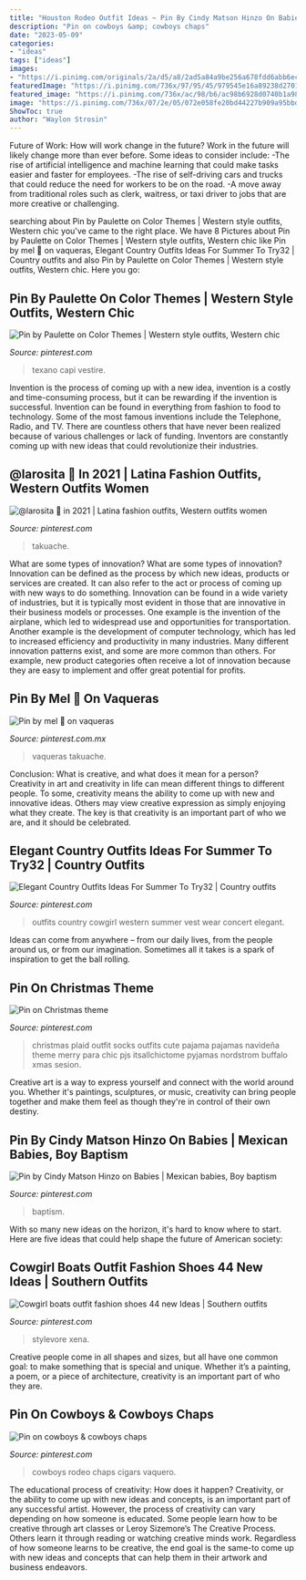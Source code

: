 ```yaml
---
title: "Houston Rodeo Outfit Ideas ~ Pin By Cindy Matson Hinzo On Babies"
description: "Pin on cowboys &amp; cowboys chaps"
date: "2023-05-09"
categories:
- "ideas"
tags: ["ideas"]
images:
- "https://i.pinimg.com/originals/2a/d5/a8/2ad5a84a9be256a678fdd6abb6ec11db.jpg"
featuredImage: "https://i.pinimg.com/736x/97/95/45/979545e16a89238d2701d95fc7b13189.jpg"
featured_image: "https://i.pinimg.com/736x/ac/98/b6/ac98b6928d0740b1a9823dc165071765--real-cowboys-rodeo-cowboys.jpg"
image: "https://i.pinimg.com/736x/07/2e/05/072e058fe20bd44227b909a95bbd3431.jpg"
ShowToc: true
author: "Waylon Strosin"
---
```



Future of Work: How will work change in the future?
Work in the future will likely change more than ever before. Some ideas to consider include:
-The rise of artificial intelligence and machine learning that could make tasks easier and faster for employees. 
-The rise of self-driving cars and trucks that could reduce the need for workers to be on the road. 
-A move away from traditional roles such as clerk, waitress, or taxi driver to jobs that are more creative or challenging.

	

		
searching about Pin by Paulette on Color Themes | Western style outfits, Western chic you've came to the right place. We have 8 Pictures about Pin by Paulette on Color Themes | Western style outfits, Western chic like Pin by mel 🤍 on vaqueras, Elegant Country Outfits Ideas For Summer To Try32 | Country outfits and also Pin by Paulette on Color Themes | Western style outfits, Western chic. Here you go:
		
    
## Pin By Paulette On Color Themes | Western Style Outfits, Western Chic

<img loading=lazy src="https://i.pinimg.com/originals/31/e5/44/31e54480da7cc538b6b392bf6468bf1a.jpg" onerror="this.onerror=null;this.src='https://tse3.mm.bing.net/th?id=OIP.jDcGRXW9ELy6nm-X4lzYFQHaLK&amp;pid=15.1';" alt="Pin by Paulette on Color Themes | Western style outfits, Western chic">

_Source: pinterest.com_

>texano capi vestire. 

	

Invention is the process of coming up with a new idea, invention is a costly and time-consuming process, but it can be rewarding if the invention is successful. Invention can be found in everything from fashion to food to technology. Some of the most famous inventions include the Telephone, Radio, and TV. There are countless others that have never been realized because of various challenges or lack of funding. Inventors are constantly coming up with new ideas that could revolutionize their industries.

    
## @larosita 🌹 In 2021 | Latina Fashion Outfits, Western Outfits Women

<img loading=lazy src="https://i.pinimg.com/736x/07/2e/05/072e058fe20bd44227b909a95bbd3431.jpg" onerror="this.onerror=null;this.src='https://tse2.mm.bing.net/th?id=OIP.tdGr8G-kZKiIVWmHnB982gHaHX&amp;pid=15.1';" alt="@larosita 🌹 in 2021 | Latina fashion outfits, Western outfits women">

_Source: pinterest.com_

>takuache. 

	

What are some types of innovation?
What are some types of innovation? Innovation can be defined as the process by which new ideas, products or services are created. It can also refer to the act or process of coming up with new ways to do something. 
Innovation can be found in a wide variety of industries, but it is typically most evident in those that are innovative in their business models or processes. One example is the invention of the airplane, which led to widespread use and opportunities for transportation. Another example is the development of computer technology, which has led to increased efficiency and productivity in many industries. 
Many different innovation patterns exist, and some are more common than others. For example, new product categories often receive a lot of innovation because they are easy to implement and offer great potential for profits.

    
## Pin By Mel 🤍 On Vaqueras

<img loading=lazy src="https://i.pinimg.com/736x/97/95/45/979545e16a89238d2701d95fc7b13189.jpg" onerror="this.onerror=null;this.src='https://tse4.mm.bing.net/th?id=OIP.Oy66e_BmbZcyTFkhMGrxiwHaJL&amp;pid=15.1';" alt="Pin by mel 🤍 on vaqueras">

_Source: pinterest.com.mx_

>vaqueras takuache. 

	

Conclusion: What is creative, and what does it mean for a person?
Creativity in art and creativity in life can mean different things to different people. To some, creativity means the ability to come up with new and innovative ideas. Others may view creative expression as simply enjoying what they create. The key is that creativity is an important part of who we are, and it should be celebrated.

    
## Elegant Country Outfits Ideas For Summer To Try32 | Country Outfits

<img loading=lazy src="https://i.pinimg.com/736x/82/df/3b/82df3b108337e83652e9a97e1094071f.jpg" onerror="this.onerror=null;this.src='https://tse1.mm.bing.net/th?id=OIP.DJDmWqbjANR9qW25EGltdAHaNJ&amp;pid=15.1';" alt="Elegant Country Outfits Ideas For Summer To Try32 | Country outfits">

_Source: pinterest.com_

>outfits country cowgirl western summer vest wear concert elegant. 

	

Ideas can come from anywhere – from our daily lives, from the people around us, or from our imagination. Sometimes all it takes is a spark of inspiration to get the ball rolling.

    
## Pin On Christmas Theme

<img loading=lazy src="https://i.pinimg.com/originals/2a/d5/a8/2ad5a84a9be256a678fdd6abb6ec11db.jpg" onerror="this.onerror=null;this.src='https://tse1.mm.bing.net/th?id=OIP.HQXycwlINxvRlEaFJt9wfAHaLH&amp;pid=15.1';" alt="Pin on Christmas theme">

_Source: pinterest.com_

>christmas plaid outfit socks outfits cute pajama pajamas navideña theme merry para chic pjs itsallchictome pyjamas nordstrom buffalo xmas sesion. 

	

Creative art is a way to express yourself and connect with the world around you. Whether it's paintings, sculptures, or music, creativity can bring people together and make them feel as though they're in control of their own destiny.

    
## Pin By Cindy Matson Hinzo On Babies | Mexican Babies, Boy Baptism

<img loading=lazy src="https://i.pinimg.com/736x/e5/a1/b8/e5a1b8856370ac37f753ec2ef2ad17bd.jpg" onerror="this.onerror=null;this.src='https://tse3.mm.bing.net/th?id=OIP.b5eAI2Af7XOy-ww_2D7QDQHaJR&amp;pid=15.1';" alt="Pin by Cindy Matson Hinzo on Babies | Mexican babies, Boy baptism">

_Source: pinterest.com_

>baptism. 

	

With so many new ideas on the horizon, it's hard to know where to start. Here are five ideas that could help shape the future of American society: 

    
## Cowgirl Boats Outfit Fashion Shoes 44 New Ideas | Southern Outfits

<img loading=lazy src="https://i.pinimg.com/736x/a1/40/a7/a140a7b029c66fdbb56989e5bf3e2fa8.jpg" onerror="this.onerror=null;this.src='https://tse3.mm.bing.net/th?id=OIP.shrqPpNGRzfDv8h_a__X9QAAAA&amp;pid=15.1';" alt="Cowgirl boats outfit fashion shoes 44 new Ideas | Southern outfits">

_Source: pinterest.com_

>stylevore xena. 

	

Creative people come in all shapes and sizes, but all have one common goal: to make something that is special and unique. Whether it’s a painting, a poem, or a piece of architecture, creativity is an important part of who they are.

    
## Pin On Cowboys &amp; Cowboys Chaps

<img loading=lazy src="https://i.pinimg.com/736x/ac/98/b6/ac98b6928d0740b1a9823dc165071765--real-cowboys-rodeo-cowboys.jpg" onerror="this.onerror=null;this.src='https://tse2.mm.bing.net/th?id=OIP.leQoLeJ10cGeV3zmKRwZvACPEs&amp;pid=15.1';" alt="Pin on cowboys &amp; cowboys chaps">

_Source: pinterest.com_

>cowboys rodeo chaps cigars vaquero. 

	

The educational process of creativity: How does it happen?
Creativity, or the ability to come up with new ideas and concepts, is an important part of any successful artist. However, the process of creativity can vary depending on how someone is educated. Some people learn how to be creative through art classes or Leroy Sizemore’s The Creative Process. Others learn it through reading or watching creative minds work. Regardless of how someone learns to be creative, the end goal is the same-to come up with new ideas and concepts that can help them in their artwork and business endeavors.

